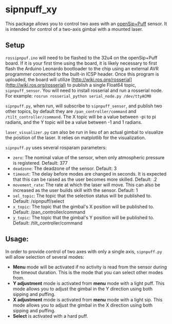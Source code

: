 # sipnpuff_xy
This package allows you to control two axes with an [openSip+Puff](https://github.com/lazzuri/openSip-Puff) sensor.
It is intended for control of a two-axis gimbal with a mounted laser.

## Setup
`rossipnpuf.ino` will need to be flashed to the 32u4 on the openSip+Puff board. If it is your first time using the
board, it is likely necessary to first flash the Arduino Leonardo bootloader to the chip using an external AVR
programmer connected to the built-in ICSP header. Once this program is uploaded, the board will utilize 
[http://wiki.ros.org/rosserial](http://wiki.ros.org/rosserial) to publish a single Float64 topic, `sipnpuff_sensor`.
You will need to install rosserial and run a rosserial node. For example:
``rosrun rosserial_python serial_node.py /dev/ttyACM0``

`sipnpuff.py`, when run, will subscribe to `sipnpuff_sensor`, and publish two other topics, by default they are
`/pan_controller/command` and `/tilt_controller/command`. The X topic will be a value between -pi to pi radians, and
the Y topic will be a value between -1 and 1 radians.

`laser_visualizer.py` can also be run in lieu of an actual gimbal to visualize the position of the laser. It relies on
matplotlib for the visualization.

`sipnpuff.py` uses several rosparam parameters:
 + `zero`: The nominal value of the sensor, when only atmospheric pressure is registered. Default: 377
 + `deadzone`: The deadzone of the sensor. Default: 3
 + `timeout`: The delay before modes are changed in seconds. It is expected that this can be raised as the user becomes more
 skilled. Default: .2
 + `movement_rate`: The rate at which the laser will move. This can also be increased as the user builds skill with the
 sensor. Default: 1
 + `sel_topic`: The topic that the selection status will be published to. Default: /sipnpuff/select
 + `x_topic`: The topic that the gimbal's X position will be published to. Default: /pan_controller/command
 + `y_topic`: The topic that the gimbal's Y position will be published to. Default: /tilt_controller/command

## Usage:
In order to provide control of two axes with only a single axis, `sipnpuff.py` will allow selection of several modes:
 + **Menu** mode will be activated if no activity is read from the sensor during the timeout duration. This is the mode
 that you can select other modes from.
 + **Y adjustment** mode is activated from **menu** mode with a light puff. This mode allows you to adjust the gimbal in the
 Y direction using both sipping and puffing.
 + **X adjustment** mode is activated from **menu** mode with a light sip. This mode allows you to adjust the gimbal in the
 X direction using both sipping and puffing.
 + **Select** is activated with a hard puff.